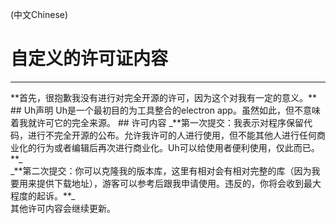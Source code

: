 (中文Chinese)
# 自定义的许可证内容
<hr/>
**首先，很抱歉我没有进行对完全开源的许可，因为这个对我有一定的意义。**
## Uh声明
Uh是一个最初目的为工具整合的electron app。虽然如此，但不意味着我就许可它的完全来源。
## 许可内容
_**第一次提交：我表示对程序保留代码，进行不完全开源的公布。允许我许可的人进行使用，但不能其他人进行任何商业化的行为或者编辑后再次进行商业化。Uh可以给使用者便利使用，仅此而已。**_<br/>
_**第二次提交：你可以克隆我的版本库，这里有相对会有相对完整的库（因为我要用来提供下载地址），游客可以参考后跟我申请使用。违反的，你将会收到最大程度的起诉。**_<br/>
    其他许可内容会继续更新。
